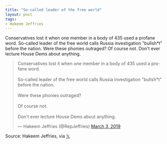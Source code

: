 ```yaml
---
title: "So-called leader of the free world"
layout: post
tags:
- Hakeem Jeffries
---
```


Conservatives lost it when one member in a body of 435 used a profane word. So-called leader of the free world calls Russia investigation "bullsh*t" before the nation. Were these phonies outraged? Of course not. Don't ever lecture House Dems about anything.

<blockquote class="twitter-tweet"><p lang="en" dir="ltr">Conservatives lost it when one member in a body of 435 used a profane word.<br><br>So-called leader of the free world calls Russia investigation "bullsh*t" before the nation.<br><br>Were these phonies outraged?<br><br>Of course not.<br><br>Don't ever lecture House Dems about anything.</p>&mdash; Hakeem Jeffries (@RepJeffries) <a href="https://twitter.com/RepJeffries/status/1102015924939513856?ref_src=twsrc%5Etfw">March 3, 2019</a></blockquote> <script async src="https://platform.twitter.com/widgets.js" charset="utf-8"></script>

Source: Hakeem Jeffries, via [&#x1D54F;](https://x.com)
